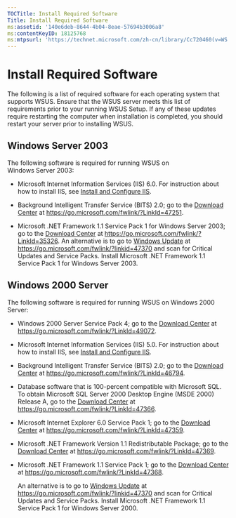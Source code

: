 ```yaml
---
TOCTitle: Install Required Software
Title: Install Required Software
ms:assetid: '140e6deb-8644-4b04-8eae-57694b3006a8'
ms:contentKeyID: 18125768
ms:mtpsurl: 'https://technet.microsoft.com/zh-cn/library/Cc720460(v=WS.10)'
---
```


Install Required Software
=========================

The following is a list of required software for each operating system that supports WSUS. Ensure that the WSUS server meets this list of requirements prior to your running WSUS Setup. If any of these updates require restarting the computer when installation is completed, you should restart your server prior to installing WSUS.

Windows Server 2003
-------------------

The following software is required for running WSUS on Windows Server 2003:

-   Microsoft Internet Information Services (IIS) 6.0. For instruction about how to install IIS, see [Install and Configure IIS](https://technet.microsoft.com/6b2e1035-5b82-45f4-9f51-6cc0ca32fd60).

-   Background Intelligent Transfer Service (BITS) 2.0; go to the [Download Center](https://go.microsoft.com/fwlink/?linkid=47251) at https://go.microsoft.com/fwlink/?LinkId=47251.

-   Microsoft .NET Framework 1.1 Service Pack 1 for Windows Server 2003; go to the [Download Center](https://go.microsoft.com/fwlink/?linkid=35326) at https://go.microsoft.com/fwlink/?LinkId=35326.
    An alternative is to go to [Windows Update](https://go.microsoft.com/fwlink/?linkid=47370) at https://go.microsoft.com/fwlink/?linkid=47370 and scan for Critical Updates and Service Packs. Install Microsoft .NET Framework 1.1 Service Pack 1 for Windows Server 2003.

Windows 2000 Server
-------------------

The following software is required for running WSUS on Windows 2000 Server:

-   Windows 2000 Server Service Pack 4; go to the [Download Center](https://go.microsoft.com/fwlink/?linkid=49072) at https://go.microsoft.com/fwlink/?LinkId=49072.

-   Microsoft Internet Information Services (IIS) 5.0. For instruction about how to install IIS, see [Install and Configure IIS](https://technet.microsoft.com/6b2e1035-5b82-45f4-9f51-6cc0ca32fd60).

-   Background Intelligent Transfer Service (BITS) 2.0; go to the [Download Center](https://go.microsoft.com/fwlink/?linkid=46794) at https://go.microsoft.com/fwlink/?LinkId=46794.

-   Database software that is 100-percent compatible with Microsoft SQL. To obtain Microsoft SQL Server 2000 Desktop Engine (MSDE 2000) Release A, go to the [Download Center](https://go.microsoft.com/fwlink/?linkid=47366) at https://go.microsoft.com/fwlink/?LinkId=47366.

-   Microsoft Internet Explorer 6.0 Service Pack 1; go to the [Download Center](https://go.microsoft.com/fwlink/?linkid=47359) at https://go.microsoft.com/fwlink/?LinkId=47359.

-   Microsoft .NET Framework Version 1.1 Redistributable Package; go to the [Download Center](https://go.microsoft.com/fwlink/?linkid=47369) at https://go.microsoft.com/fwlink/?LinkId=47369.

-   Microsoft .NET Framework 1.1 Service Pack 1; go to the [Download Center](https://go.microsoft.com/fwlink/?linkid=47368) at https://go.microsoft.com/fwlink/?LinkId=47368.

    An alternative is to go to [Windows Update](https://go.microsoft.com/fwlink/?linkid=47370) at https://go.microsoft.com/fwlink/?linkid=47370 and scan for Critical Updates and Service Packs. Install Microsoft .NET Framework 1.1 Service Pack 1 for Windows Server 2000.